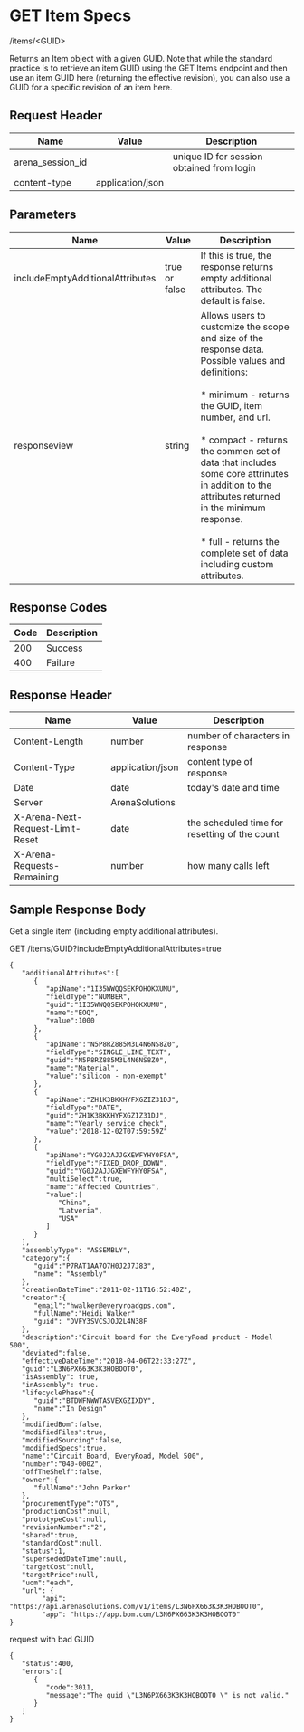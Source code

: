 # GET Item Specs
/items/&lt;GUID&gt;

Returns an Item object with a given GUID. Note that while the standard practice is to retrieve an item GUID using the GET Items endpoint and then use an item GUID here \(returning the effective revision\), you  can also use a GUID for a specific revision of an item here.

## Request Header

| Name<br> | Value<br> | Description<br> |
|  --- |  --- |  --- | 
| arena_session_id<br> |   | unique ID for session obtained from login<br> |
| content-type<br> | application/json<br> |   |

## Parameters

| Name<br> | Value<br> | Description<br> |
|  --- |  --- |  --- | 
| includeEmptyAdditionalAttributes<br> | true or false<br> | If this is true, the response returns empty additional attributes. The default is false.<br> |
| responseview<br> | string<br> | Allows users to customize the scope and size of the response data. Possible values and definitions:<br> <br> * minimum - returns the GUID, item number, and url.<br><br> * compact - returns the commen set of data that includes some core attrinutes in addition to the attributes returned in the minimum response.<br><br> * full - returns the complete set of data including custom attributes.<br> |

## Response Codes

| Code<br> | Description<br> |
|  --- |  --- | 
| 200<br> | Success<br> |
| 400<br> | Failure<br> |

## Response Header

| Name<br> | Value<br> | Description<br> |
|  --- |  --- |  --- | 
| Content-Length<br> | number<br> | number of characters in response<br> |
| Content-Type<br> | application/json<br> | content type of response<br> |
| Date<br> | date<br> | today's date and time<br> |
| Server<br> | ArenaSolutions<br> |   |
| X-Arena-Next-Request-Limit-Reset<br> | date<br> | the scheduled time for resetting of the count<br> |
| X-Arena-Requests-Remaining<br> | number<br> | how many calls left<br> |

## Sample Response Body
Get a single item \(including empty additional attributes\).

GET /items/GUID?includeEmptyAdditionalAttributes=true

```
{
   "additionalAttributes":[
      {
         "apiName":"1I35WWQQSEKPOHOKXUMU",
         "fieldType":"NUMBER",
         "guid":"1I35WWQQSEKPOHOKXUMU",
         "name":"EOQ",
         "value":1000
      },
      {
         "apiName":"N5P8RZ885M3L4N6NS8Z0",
         "fieldType":"SINGLE_LINE_TEXT",
         "guid":"N5P8RZ885M3L4N6NS8Z0",
         "name":"Material",
         "value":"silicon - non-exempt"
      },
      {
         "apiName":"ZH1K3BKKHYFXGZIZ31DJ",
         "fieldType":"DATE",
         "guid":"ZH1K3BKKHYFXGZIZ31DJ",
         "name":"Yearly service check",
         "value":"2018-12-02T07:59:59Z"
      },
      {
         "apiName":"YG0J2AJJGXEWFYHY0FSA",
         "fieldType":"FIXED_DROP_DOWN",
         "guid":"YG0J2AJJGXEWFYHY0FSA",
         "multiSelect":true,
         "name":"Affected Countries",
         "value":[
            "China",
            "Latveria",
            "USA"
         ]
      }
   ],
   "assemblyType": "ASSEMBLY",
   "category":{
      "guid":"P7RAT1AA7O7H0J2J7J83",
      "name": "Assembly"
   },
   "creationDateTime":"2011-02-11T16:52:40Z",
   "creator":{
      "email":"hwalker@everyroadgps.com",
      "fullName":"Heidi Walker"
      "guid": "DVFY3SVCSJOJ2L4N38F
   },
   "description":"Circuit board for the EveryRoad product - Model 500",
   "deviated":false,
   "effectiveDateTime":"2018-04-06T22:33:27Z",
   "guid":"L3N6PX663K3K3HOBOOT0",
   "isAssembly": true,
   "inAssembly": true.
   "lifecyclePhase":{
      "guid":"BTDWFNWWTASVEXGZIXDY",
      "name":"In Design"
   },
   "modifiedBom":false,
   "modifiedFiles":true,
   "modifiedSourcing":false,
   "modifiedSpecs":true,
   "name":"Circuit Board, EveryRoad, Model 500",
   "number":"040-0002",
   "offTheShelf":false,
   "owner":{
      "fullName":"John Parker"
   },
   "procurementType":"OTS",
   "productionCost":null,
   "prototypeCost":null,
   "revisionNumber":"2",
   "shared":true,
   "standardCost":null,
   "status":1,
   "supersededDateTime":null,
   "targetCost":null,
   "targetPrice":null,
   "uom":"each",
   "url": {
        "api": "https://api.arenasolutions.com/v1/items/L3N6PX663K3K3HOBOOT0",
        "app": "https://app.bom.com/L3N6PX663K3K3HOBOOT0"
}
```
request with bad GUID

```
{  
   "status":400,
   "errors":[  
      {  
         "code":3011,
         "message":"The guid \"L3N6PX663K3K3HOBOOT0 \" is not valid."
      }
   ]
}
```
